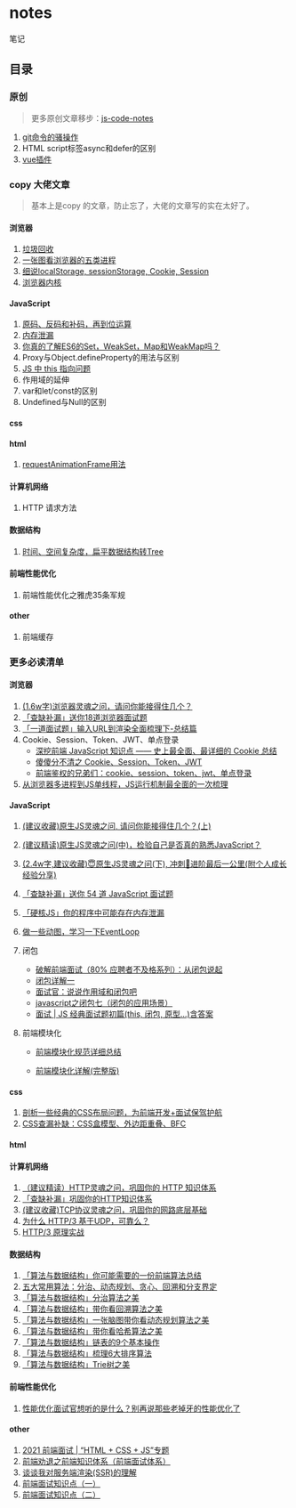 # notes
笔记



## 目录



### 原创

> 更多原创文章移步：[js-code-notes](https://github.com/xxcr/js-code-notes)

1. [git命令的骚操作](https://github.com/xxcr/notes/blob/main/git%E5%91%BD%E4%BB%A4%E7%9A%84%E9%AA%9A%E6%93%8D%E4%BD%9C/git%E5%91%BD%E4%BB%A4%E7%9A%84%E9%AA%9A%E6%93%8D%E4%BD%9C.md)
2. HTML script标签async和defer的区别
3. [vue插件](https://github.com/xxcr/notes/tree/main/vue%E6%8F%92%E4%BB%B6)



### copy 大佬文章

> 基本上是copy 的文章，防止忘了，大佬的文章写的实在太好了。



#### 浏览器

1. [垃圾回收](https://github.com/xxcr/notes/tree/main/%E5%9E%83%E5%9C%BE%E5%9B%9E%E6%94%B6)
2. [一张图看浏览器的五类进程](https://github.com/xxcr/notes/tree/main/%E4%B8%80%E5%BC%A0%E5%9B%BE%E7%9C%8B%E6%B5%8F%E8%A7%88%E5%99%A8%E7%9A%84%E4%BA%94%E7%B1%BB%E8%BF%9B%E7%A8%8B)
3. [细说localStorage, sessionStorage, Cookie, Session](https://github.com/xxcr/notes/tree/main/%E7%BB%86%E8%AF%B4localStorage%2C%20sessionStorage%2C%20Cookie%2C%20Session)
4. [浏览器内核](https://github.com/xxcr/notes/tree/main/%E6%B5%8F%E8%A7%88%E5%99%A8%E5%86%85%E6%A0%B8)



#### JavaScript

1. [原码、反码和补码，再到位运算](https://github.com/xxcr/notes/tree/main/%E5%8E%9F%E7%A0%81%E3%80%81%E5%8F%8D%E7%A0%81%E5%92%8C%E8%A1%A5%E7%A0%81%EF%BC%8C%E5%86%8D%E5%88%B0%E4%BD%8D%E8%BF%90%E7%AE%97)
2. [内存泄漏](https://github.com/xxcr/notes/tree/main/%E5%86%85%E5%AD%98%E6%B3%84%E6%BC%8F)
3. [你真的了解ES6的Set，WeakSet，Map和WeakMap吗？](https://github.com/xxcr/notes/tree/main/%E4%BD%A0%E7%9C%9F%E7%9A%84%E4%BA%86%E8%A7%A3ES6%E7%9A%84Set%EF%BC%8CWeakSet%EF%BC%8CMap%E5%92%8CWeakMap%E5%90%97%EF%BC%9F)
4. Proxy与Object.defineProperty的用法与区别
5. [JS 中 this 指向问题](https://github.com/xxcr/notes/tree/main/JS%20%E4%B8%AD%20this%20%E6%8C%87%E5%90%91%E9%97%AE%E9%A2%98)
6. 作用域的延伸
7. var和let/const的区别
8. Undefined与Null的区别



#### css



#### html

1. [requestAnimationFrame用法](https://github.com/xxcr/notes/tree/main/requestAnimationFrame%E7%94%A8%E6%B3%95)



#### 计算机网络

1. HTTP 请求方法



#### 数据结构

1. [时间、空间复杂度，扁平数据结构转Tree](https://github.com/xxcr/notes/tree/main/%E6%97%B6%E9%97%B4%E3%80%81%E7%A9%BA%E9%97%B4%E5%A4%8D%E6%9D%82%E5%BA%A6%EF%BC%8C%E6%89%81%E5%B9%B3%E6%95%B0%E6%8D%AE%E7%BB%93%E6%9E%84%E8%BD%ACTree)



#### 前端性能优化

1. 前端性能优化之雅虎35条军规



#### other

1. 前端缓存



### 更多必读清单



#### 浏览器

1.  [(1.6w字)浏览器灵魂之问，请问你能接得住几个？](https://juejin.cn/post/6844904021308735502)
2.  [「查缺补漏」送你18道浏览器面试题](https://juejin.cn/post/6854573215830933512)
3.  [「一道面试题」输入URL到渲染全面梳理下-总结篇](https://juejin.cn/post/6844904155077672968)
4.  Cookie、Session、Token、JWT、单点登录
    - [深挖前端 JavaScript 知识点 —— 史上最全面、最详细的 Cookie 总结](https://juejin.cn/post/6877133657228869639)
    - [傻傻分不清之 Cookie、Session、Token、JWT](https://juejin.cn/post/6844904034181070861)
    - [前端鉴权的兄弟们：cookie、session、token、jwt、单点登录](https://juejin.cn/post/6898630134530752520)
5.  [从浏览器多进程到JS单线程，JS运行机制最全面的一次梳理](https://juejin.cn/post/6844903553795014663)



#### JavaScript

1. [(建议收藏)原生JS灵魂之问, 请问你能接得住几个？(上)](https://juejin.cn/post/6844903974378668039)

2. [(建议精读)原生JS灵魂之问(中)，检验自己是否真的熟悉JavaScript？](https://juejin.cn/post/6844903986479251464)

3. [(2.4w字,建议收藏)😇原生JS灵魂之问(下), 冲刺🚀进阶最后一公里(附个人成长经验分享)](https://juejin.cn/post/6844904004007247880)

4. [「查缺补漏」送你 54 道 JavaScript 面试题](https://juejin.cn/post/6854573211443544078)

5. [「硬核JS」你的程序中可能存在内存泄漏](https://juejin.cn/post/6984188410659340324)

6. [做一些动图，学习一下EventLoop](https://juejin.cn/post/6969028296893792286)

7. 闭包
   - [破解前端面试（80% 应聘者不及格系列）：从闭包说起](https://juejin.cn/post/6844903474212143117#heading-0)
   - [闭包详解一](https://juejin.cn/post/6844903612879994887#heading-1)
   - [面试官：说说作用域和闭包吧](https://juejin.cn/post/6844904165672484871)
   - [javascript之闭包七（闭包的应用场景）](https://juejin.cn/post/6844903910902087688#heading-5)
   - [面试 | JS 经典面试题初篇(this, 闭包, 原型...)含答案](https://juejin.cn/post/6943035836691087397#heading-9)
   
8. 前端模块化

   - [前端模块化规范详细总结](https://juejin.cn/post/6996595779037036580)

   - [前端模块化详解(完整版)](https://juejin.cn/post/6844903744518389768#heading-25)



#### css

1. [剖析一些经典的CSS布局问题，为前端开发+面试保驾护航](https://juejin.cn/post/6844903962529759239)
2. [CSS查漏补缺：CSS盒模型、外边距重叠、BFC](https://juejin.cn/post/6981840891082178567)



#### html



#### 计算机网络

1. [（建议精读）HTTP灵魂之问，巩固你的 HTTP 知识体系](https://juejin.cn/post/6844904100035821575)
2. [「查缺补漏」巩固你的HTTP知识体系](https://juejin.cn/post/6857287743966281736)
3. [(建议收藏)TCP协议灵魂之问，巩固你的网路底层基础](https://juejin.cn/post/6844904070889603085)
4. [为什么 HTTP/3 基于UDP，可靠么？](https://juejin.cn/post/6984315270038814727)
5. [HTTP/3 原理实战](https://zhuanlan.zhihu.com/p/143464334)



#### 数据结构

1. [「算法与数据结构」你可能需要的一份前端算法总结](https://juejin.cn/post/6900698814093459463)
2. [五大常用算法：分治、动态规划、贪心、回溯和分支界定](https://blog.csdn.net/u011956147/article/details/68066304)
3. [「算法与数据结构」分治算法之美](https://juejin.cn/post/6885104477297344525)
4. [「算法与数据结构」带你看回溯算法之美](https://juejin.cn/post/6882394656148045838)
5. [「算法与数据结构」一张脑图带你看动态规划算法之美](https://juejin.cn/post/6872115031501340679)
6. [「算法与数据结构」带你看哈希算法之美](https://juejin.cn/post/6874708801208254478)
7. [「算法与数据结构」链表的9个基本操作](https://juejin.cn/post/6850418120755494925)
8. [「算法与数据结构」梳理6大排序算法](https://juejin.cn/post/6856546833025237006)
9. [「算法与数据结构」Trie树之美](https://juejin.cn/post/6888451657504391181)



#### 前端性能优化

1. [性能优化面试官想听的是什么？别再说那些老掉牙的性能优化了](https://juejin.cn/post/6994851822481440781)



#### other

1. [2021 前端面试 | “HTML + CSS + JS”专题](https://juejin.cn/post/6844903848553742350)
2. [前端劝退之前端知识体系（前端面试体系）](https://juejin.cn/post/6994657097220620319)
3. [谈谈我对服务端渲染(SSR)的理解](https://juejin.cn/post/6890810591968477191)
4. [前端面试知识点（一）](https://juejin.cn/post/6987549240436195364)
5. [前端面试知识点（二）](https://juejin.cn/post/6996815121855021087)

